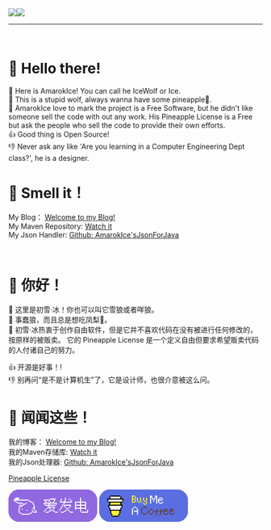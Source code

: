 <img align="left" src="https://github-readme-stats.vercel.app/api?username=AmarokIce&show_icons=true&icon_color=0B61A4&text_color=718096&bg_color=ffffff&hide_title=true" />

<img align="left" src="https://github-readme-stats.vercel.app/api/top-langs/?username=AmarokIce&layout=compact&hide=html,css,less,scss&langs_count=8&theme=tokyonight&hide_title=true">


<br />

------------------

<br />

# :wave: Hello there!

:star2: Here is AmarokIce! You can call he IceWolf or Ice.</br>
:wolf: This is a stupid wolf, always wanna have some pineapple🍍.</br>
:closed_book: AmarokIce love to mark the project is a Free Software, but he didn't like someone sell the code with out any work. His Pineapple License
 is a Free but ask the people who sell the code to provide their own efforts.</br>
:+1: Good thing is Open Source!<br />
:-1: Never ask any like 'Are you learning in a Computer Engineering Dept class?', he is a designer.<br />

# :star2: Smell it！

My Blog： [Welcome to my Blog!](https://wolf.snowlyicewolf.club) <br />
My Maven Repository: [Watch it](http://maven.snowlyicewolf.club) <br />
My Json Handler: [Github: AmarokIce'sJsonForJava](https://github.com/AmarokIce/AmarokJsonForJava)

</p>
</br>

# :wave: 你好！

:star2: 这里是初雪·冰！你也可以叫它雪狼或者咩狼。</br>
:wolf: 事蠢狼，而且总是想吃凤梨🍍。</br>
:closed_book: 初雪·冰热衷于创作自由软件，但是它并不喜欢代码在没有被进行任何修改的，按原样的被贩卖。 它的 Pineapple License 是一个定义自由但要求希望贩卖代码的人付诸自己的努力。</p>
:+1: 开源是好事！!<br />
:-1: 别再问“是不是计算机生”了，它是设计师，也很介意被这么问。<br />

# :star2: 闻闻这些！

我的博客： [Welcome to my Blog!](https://wolf.snowlyicewolf.club) <br />
我的Maven存储库: [Watch it](http://maven.snowlyicewolf.club) <br />
我的Json处理器: [Github: AmarokIce'sJsonForJava](https://github.com/AmarokIce/AmarokJsonForJava)

[Pineapple License](https://github.com/AmarokIce/AmarokIce/blob/main/PineappleLicense.txt)

[![](https://raw.githubusercontent.com/AmarokIce/AmarokIce/main/img/AiFaDian.png)](https://afdian.net/a/AmarokIce)
[![](https://raw.githubusercontent.com/AmarokIce/AmarokIce/main/img/BuyMeACoffee.png)](https://www.buymeacoffee.com/AmarokIce)
